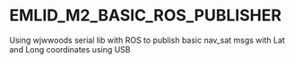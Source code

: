 # EMLID_M2_BASIC_ROS_PUBLISHER
Using wjwwoods serial lib with ROS to publish basic nav_sat msgs with Lat and Long coordinates using USB 
